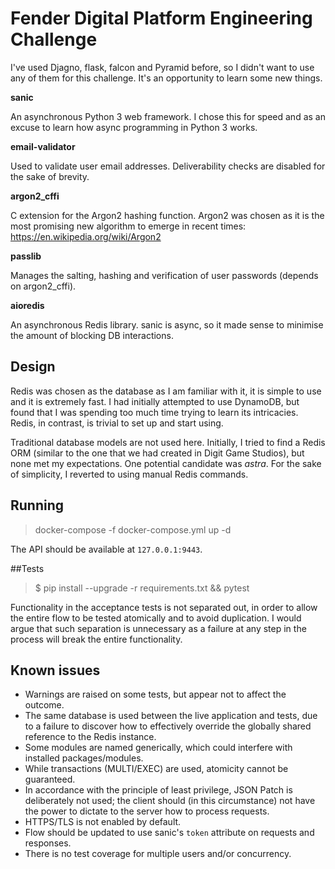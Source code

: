 # Fender Digital Platform Engineering Challenge

I've used Djagno, flask, falcon and Pyramid before, so I didn't want to use any of them for this challenge. It's an opportunity to learn some new things.

**sanic**

An asynchronous Python 3 web framework. I chose this for speed and as an excuse to learn how async programming in Python 3 works.

**email-validator**

Used to validate user email addresses. Deliverability checks are disabled for the sake of brevity.

**argon2_cffi**

C extension for the Argon2 hashing function. Argon2 was chosen as it is the most promising new algorithm to emerge in recent times: https://en.wikipedia.org/wiki/Argon2

**passlib**

Manages the salting, hashing and verification of user passwords (depends on argon2_cffi).

**aioredis**

An asynchronous Redis library. sanic is async, so it made sense to minimise the amount of blocking DB interactions.


## Design

Redis was chosen as the database as I am familiar with it, it is simple to use and it is extremely fast. I had initially attempted to use DynamoDB, but found that I was spending too much time trying to learn its intricacies. Redis, in contrast, is trivial to set up and start using.

Traditional database models are not used here. Initially, I tried to find a Redis ORM (similar to the one that we had created in Digit Game Studios), but none met my expectations. One potential candidate was *astra*. For the sake of simplicity, I reverted to using manual Redis commands.


## Running
> docker-compose -f docker-compose.yml up -d

The API should be available at `127.0.0.1:9443`.

##Tests
> $ pip install --upgrade -r requirements.txt && pytest

Functionality in the acceptance tests is not separated out, in order to allow the entire flow to be tested atomically and to avoid duplication. I would argue that such separation is unnecessary as a failure at any step in the process will break the entire functionality.

## Known issues

* Warnings are raised on some tests, but appear not to affect the outcome.
* The same database is used between the live application and tests, due to a failure to discover how to effectively override the globally shared reference to the Redis instance.
* Some modules are named generically, which could interfere with installed packages/modules.
* While transactions (MULTI/EXEC) are used, atomicity cannot be guaranteed.
* In accordance with the principle of least privilege, JSON Patch is deliberately not used; the client should (in this circumstance) not have the power to dictate to the server how to process requests.
* HTTPS/TLS is not enabled by default.
* Flow should be updated to use sanic's `token` attribute on requests and responses.
* There is no test coverage for multiple users and/or concurrency.